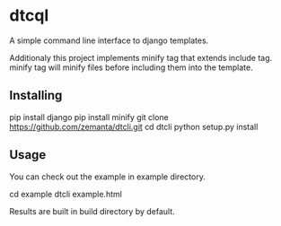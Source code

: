 dtcql
=====

A simple command line interface to django templates. 

Additionaly this project implements minify tag that extends include tag. minify
tag will minify files before including them into the template.

Installing
----------

pip install django
pip install minify
git clone https://github.com/zemanta/dtcli.git
cd dtcli
python setup.py install

Usage
-----

You can check out the example in example directory.

cd example
dtcli example.html

Results are built in build directory by default.

